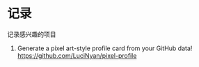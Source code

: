 # 记录
记录感兴趣的项目

1. Generate a pixel art-style profile card from your GitHub data!
https://github.com/LuciNyan/pixel-profile
